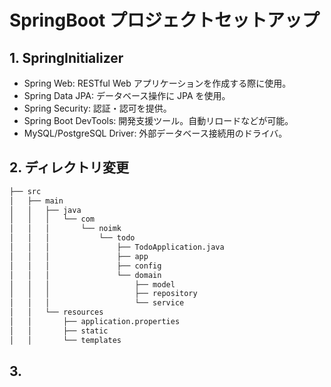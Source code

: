 # SpringBoot プロジェクトセットアップ

## 1. SpringInitializer

- Spring Web: RESTful Web アプリケーションを作成する際に使用。
- Spring Data JPA: データベース操作に JPA を使用。
- Spring Security: 認証・認可を提供。
- Spring Boot DevTools: 開発支援ツール。自動リロードなどが可能。
- MySQL/PostgreSQL Driver: 外部データベース接続用のドライバ。

## 2. ディレクトリ変更

```bash
├── src
│   ├── main
│   │   ├── java
│   │   │   └── com
│   │   │       └── noimk
│   │   │           └── todo
│   │   │               ├── TodoApplication.java
│   │   │               ├── app
│   │   │               ├── config
│   │   │               └── domain
│   │   │                   ├── model
│   │   │                   ├── repository
│   │   │                   └── service
│   │   └── resources
│   │       ├── application.properties
│   │       ├── static
│   │       └── templates
```

## 3.
